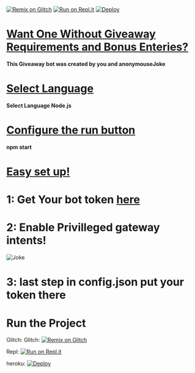 [![Remix on Glitch](https://cdn.glitch.com/2703baf2-b643-4da7-ab91-7ee2a2d00b5b%2Fremix-button.svg)](https://glitch.com/edit/#!/import/github/anonymouseJoke/giveawayreq) [![Run on Repl.it](https://repl.it/badge/github/anonymouseJoke/giveawayreq)](https://repl.it/github/anonymouseJoke/giveawayreq) [![Deploy](https://www.herokucdn.com/deploy/button.svg)](https://heroku.com/deploy?template=https://github.com/anonymouseJoke/giveawayreq)

# [Want One Without Giveaway Requirements and Bonus Enteries?](https://github.com/anonymouseJoke/giveawayreq)


**This Giveaway bot was created by you and anonymouseJoke**

# [Select Language](https://nodejs.org/en/)
**Select Language Node.js**

# [Configure the run button](https://docs.npmjs.com/packages-and-modules/)
**npm start**

# [Easy set up!]()
# 1: Get Your bot token [here](https://discord.com/developers/applications)
# 2: Enable Privilleged gateway intents!
![Joke](https://user-images.githubusercontent.com/87341400/125494942-d4c347c3-905d-42a6-871b-6e8fadea7963.gif)
# 3: last step in config.json put your token there



# Run the Project
Glitch: Glitch: [![Remix on Glitch](https://cdn.glitch.com/2703baf2-b643-4da7-ab91-7ee2a2d00b5b%2Fremix-button.svg)](https://glitch.com/edit/#!/import/github/anonymouseJoke/giveaway)

Repl: [![Run on Repl.it](https://repl.it/badge/github/anonymouseJoke/giveaway)](https://repl.it/github/anonymouseJoke/giveaway)

heroku: [![Deploy](https://www.herokucdn.com/deploy/button.svg)](https://heroku.com/deploy?template=https://github.com/anonymouseJoke/giveaway)
